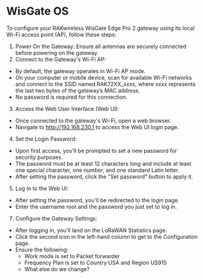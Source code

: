 # WisGate OS

To configure your RAKwireless WisGate Edge Pro 2 gateway using its local Wi-Fi access point (AP), follow these steps:

1. Power On the Gateway: Ensure all antennas are securely connected before powering on the gateway.​
2. Connect to the Gateway's Wi-Fi AP:
 - By default, the gateway operates in Wi-Fi AP mode.​
 - On your computer or mobile device, scan for available Wi-Fi networks and connect to the SSID named RAK72XX_xxxx, where xxxx represents the last two bytes of the gateway’s MAC address. ​
 - No password is required for this connection.​
3. Access the Web User Interface (Web UI):
 - Once connected to the gateway's Wi-Fi, open a web browser.​
 - Navigate to http://192.168.230.1 to access the Web UI login page. ​
4. Set the Login Password:
 - Upon first access, you'll be prompted to set a new password for security purposes.​
 - The password must be at least 12 characters long and include at least one special character, one number, and one standard Latin letter. ​
 - After setting the password, click the "Set password" button to apply it.​
5. Log In to the Web UI:
 - After setting the password, you'll be redirected to the login page.​
 - Enter the username root and the password you just set to log in. ​
7. Configure the Gateway Settings:
 - After logging in, you'll land on the LoRaWAN Statistics page.​
 - Click the second icon in the left-hand column to get to the Configuration page.
 - Ensure the following:
   - Work mode is set to Packet forwarder
   - Frequency Plan is set to Country USA and Region US915
   - What else do we change?
